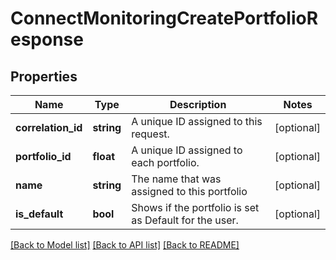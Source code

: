 # ConnectMonitoringCreatePortfolioResponse

## Properties
Name | Type | Description | Notes
------------ | ------------- | ------------- | -------------
**correlation_id** | **string** | A unique ID assigned to this request. | [optional] 
**portfolio_id** | **float** | A unique ID assigned to each portfolio. | [optional] 
**name** | **string** | The name that was assigned to this portfolio | [optional] 
**is_default** | **bool** | Shows if the portfolio is set as Default for the user. | [optional] 

[[Back to Model list]](../../README.md#documentation-for-models) [[Back to API list]](../../README.md#documentation-for-api-endpoints) [[Back to README]](../../README.md)

